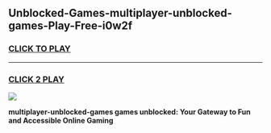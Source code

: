 
## Unblocked-Games-multiplayer-unblocked-games-Play-Free-i0w2f
<h3>
<a href="https://premium76.site?title=multiplayer-unblocked-games&ref=23A">CLICK TO PLAY</a></h3>
<hr>

<h3>
<a href="https://premium76.site?title=multiplayer-unblocked-games&ref=23A">CLICK 2 PLAY</a>
  
</h3>

<a href="https://premium76.site?title=multiplayer-unblocked-games&ref=23A"><img src="https://clearcache.store/games.png"></a>


**multiplayer-unblocked-games games unblocked: Your Gateway to Fun and Accessible Online Gaming**

